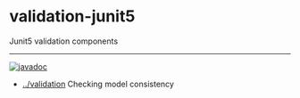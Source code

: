 
<!-- title start -->

# validation-junit5

Junit5 validation components

---
[![javadoc](https://javadoc.io/badge2/com.mastercard.test.flow/validation-junit5/javadoc.svg)](https://javadoc.io/doc/com.mastercard.test.flow/validation-junit5)

 * [../validation](..) Checking model consistency

<!-- title end -->
